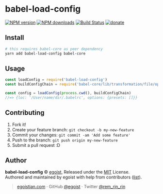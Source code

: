 # babel-load-config

[![NPM version](https://img.shields.io/npm/v/babel-load-config.svg?style=flat)](https://npmjs.com/package/babel-load-config) [![NPM downloads](https://img.shields.io/npm/dm/babel-load-config.svg?style=flat)](https://npmjs.com/package/babel-load-config) [![Build Status](https://img.shields.io/circleci/project/egoist/babel-load-config/master.svg?style=flat)](https://circleci.com/gh/egoist/babel-load-config) [![donate](https://img.shields.io/badge/$-donate-ff69b4.svg?maxAge=2592000&style=flat)](https://github.com/egoist/donate)

## Install

```bash
# this requires babel-core as peer dependency
yarn add babel-load-config babel-core
```

## Usage

```js
const loadConfig = require('babel-load-config')
const buildConfigChain = require('babel-core/lib/transformation/file/options/build-config-chain')

const config = loadConfig(process.cwd(), buildConfigChain)
//=> {loc: '/User/name/dir/.babelrc', options: {presets: []}}
```

## Contributing

1. Fork it!
2. Create your feature branch: `git checkout -b my-new-feature`
3. Commit your changes: `git commit -am 'Add some feature'`
4. Push to the branch: `git push origin my-new-feature`
5. Submit a pull request :D


## Author

**babel-load-config** © [egoist](https://github.com/egoist), Released under the [MIT](./LICENSE) License.<br>
Authored and maintained by egoist with help from contributors ([list](https://github.com/egoist/babel-load-config/contributors)).

> [egoistian.com](https://egoistian.com) · GitHub [@egoist](https://github.com/egoist) · Twitter [@rem_rin_rin](https://twitter.com/rem_rin_rin)
